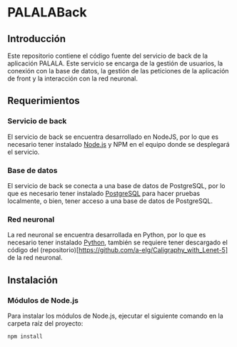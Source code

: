 # PALALABack
## Introducción
Este repositorio contiene el código fuente del servicio de back de la aplicación PALALA. Este servicio se encarga de la gestión de usuarios, la conexión con la base de datos, la gestión de las peticiones de la aplicación de front y la interacción con la red neuronal.

## Requerimientos
### Servicio de back
El servicio de back se encuentra desarrollado en NodeJS, por lo que es necesario tener instalado [Node.js](https://nodejs.org/es/download) y NPM en el equipo donde se desplegará el servicio.

### Base de datos
El servicio de back se conecta a una base de datos de PostgreSQL, por lo que es necesario tener instalado [PostgreSQL](https://www.postgresql.org/download/) para hacer pruebas localmente, o bien, tener acceso a una base de datos de PostgreSQL.

### Red neuronal
La red neuronal se encuentra desarrollada en Python, por lo que es necesario tener instalado [Python](https://www.python.org/downloads/), también se requiere tener descargado el código del (repositorio)[https://github.com/a-elg/Caligraphy_with_Lenet-5] de la red neuronal.

## Instalación
### Módulos de Node.js
Para instalar los módulos de Node.js, ejecutar el siguiente comando en la carpeta raíz del proyecto:
```bash
npm install
```




